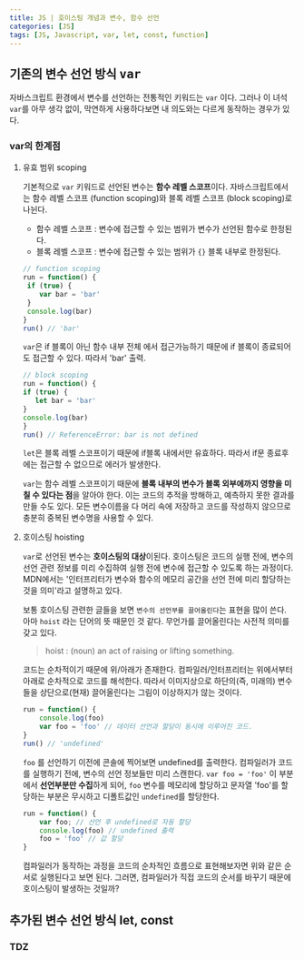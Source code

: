```yaml
---
title: JS | 호이스팅 개념과 변수, 함수 선언
categories: [JS]
tags: [JS, Javascript, var, let, const, function]
---
```


## 기존의 변수 선언 방식 <kbd>var</kbd>

자바스크립트 환경에서 변수를 선언하는 전통적인 키워드는 `var` 이다. 그러나 이 녀석 `var`를 아무 생각 없이, 막연하게 사용하다보면 내 의도와는 다르게 동작하는 경우가 있다. 

### var의 한계점

1. 유효 범위 scoping
    
    기본적으로 `var` 키워드로 선언된 변수는 **함수 레벨 스코프**이다. 자바스크립트에서는 함수 레벨 스코프 (function scoping)와 블록 레벨 스코프 (block scoping)로 나뉜다. 
    - 함수 레벨 스코프 : 변수에 접근할 수 있는 범위가 변수가 선언된 함수로 한정된다. 
    - 블록 레벨 스코프 : 변수에 접근할 수 있는 범위가 `{}` 블록 내부로 한정된다. 

    ```javascript
    // function scoping
    run = function() {
     if (true) {
        var bar = 'bar'
     }
     console.log(bar)
    }
    run() // 'bar' 
    ```
    `var`은 if 블록이 아닌 함수 내부 전체 에서 접근가능하기 때문에 if 블록이 종료되어도 접근할 수 있다. 따라서 'bar' 출력. 

     ```javascript
    // block scoping
    run = function() {
     if (true) {
        let bar = 'bar'
     }
     console.log(bar)
    }
    run() // ReferenceError: bar is not defined
    ```
    `let`은 블록 레벨 스코프이기 때문에 if블록 내에서만 유효하다. 따라서 if문 종료후에는 접근할 수 없으므로 에러가 발생한다. 

    `var`는 함수 레벨 스코프이기 때문에 **블록 내부의 변수가 블록 외부에까지 영향을 미칠 수 있다는 점**을 알아야 한다. 이는 코드의 추적을 방해하고, 예측하지 못한 결과를 만들 수도 있다. 모든 변수이름을 다 머리 속에 저장하고 코드를 작성하지 않으므로 충분히 중복된 변수명을 사용할 수 있다. 


2. 호이스팅 hoisting  

    `var`로 선언된 변수는 **호이스팅의 대상**이된다. 호이스팅은 코드의 실행 전에, 변수의 선언 관련 정보를 미리 수집하여 실행 전에 변수에 접근할 수 있도록 하는 과정이다. MDN에서는 '인터프리터가 변수와 함수의 메모리 공간을 선언 전에 미리 할당하는 것을 의미'라고 설명하고 있다. 

    보통 호이스팅 관련한 글들을 보면 `변수의 선언부를 끌어올린다`는 표현을 많이 쓴다. 아마 `hoist` 라는 단어의 뜻 때문인 것 같다. 무언가를 끌어올린다는 사전적 의미를 갖고 있다.
    
    > hoist : (noun) an act of raising or lifting something.

    코드는 순차적이기 때문에 위/아래가 존재한다. 컴파일러/인터프리터는 위에서부터 아래로 순차적으로 코드를 해석한다. 따라서 이미지상으로 하단의(즉, 미래의) 변수들을 상단으로(현재) 끌어올린다는 그림이 이상하지가 않는 것이다. 

    ```javascript  
    run = function() {
        console.log(foo)
        var foo = 'foo' // 데이터 선언과 할당이 동시에 이루어진 코드.
    }
    run() // 'undefined'
    ```
    `foo` 를 선언하기 이전에 콘솔에 찍어보면 undefined를 출력한다. 컴파일러가 코드를 실행하기 전에, 변수의 선언 정보들만 미리 스캔한다. `var foo = 'foo'` 이 부분에서 **선언부분만 수집**하게 되어, `foo` 변수를 메모리에 할당하고 문자열 'foo'를 할당하는 부분은 무시하고 디폴트값인 `undefined`를 할당한다. 

    ```javascript
    run = function() {
        var foo; // 선언 후 undefined로 자동 할당
        console.log(foo) // undefined 출력
        foo = 'foo' // 값 할당
    }
    ```
    컴파일러가 동작하는 과정을 코드의 순차적인 흐름으로 표현해보자면 위와 같은 순서로 실행된다고 보면 된다. 그러면, 컴파일러가 직접 코드의 순서를 바꾸기 때문에 호이스팅이 발생하는 것일까?



## 추가된 변수 선언 방식 let, const



### TDZ


